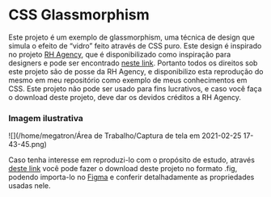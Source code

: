 # CSS Glassmorphism

Este projeto é um exemplo de glassmorphism, uma técnica de design que simula o efeito de “vidro” feito através de CSS puro.
 Este design é inspirado no projeto [RH Agency](https://dribbble.com/rhagency), que é disponibilizado como inspiração para designers e pode ser encontrado [neste link](https://dribbble.com/shots/14778687-Glassmorphism-Header-Concept). Portanto todos os direitos sob este projeto são de posse da RH Agency, e disponibilizo esta reprodução do mesmo em meu repositório como exemplo de meus conhecimentos em CSS. Este projeto não pode ser usado para fins lucrativos, e caso você faça o download deste projeto, deve  dar os devidos créditos a RH Agency.

### Imagem ilustrativa

![](/home/megatron/Área de Trabalho/Captura de tela em 2021-02-25 17-43-45.png)



Caso tenha interesse em reproduzi-lo com o propósito de estudo, através [deste link](https://www.uplabs.com/posts/glassmorphism-header-concept) você pode fazer o download deste projeto no formato .fig, podendo importa-lo no [Figma](https://www.figma.com/) e conferir detalhadamente as propriedades usadas nele.

